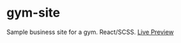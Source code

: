 # gym-site
Sample business site for a gym. React/SCSS.
[Live Preview](https://pmcmahan1.github.io/gym-site/)
